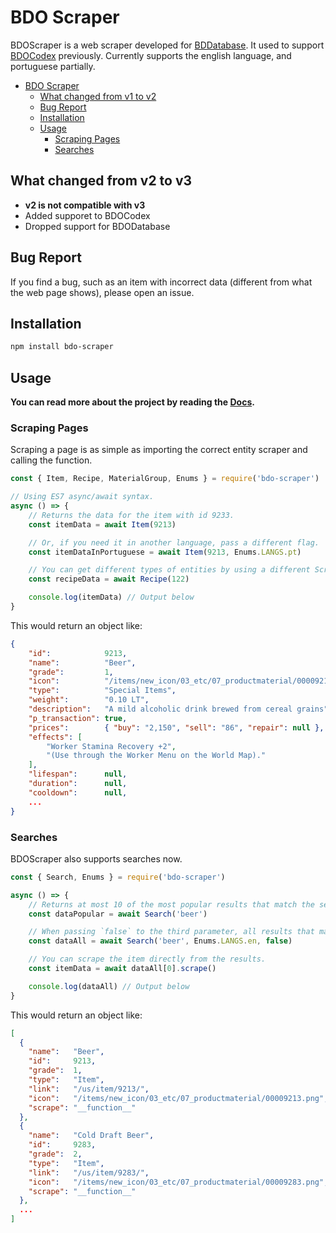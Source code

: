 # BDO Scraper
BDOScraper is a web scraper developed for [BDDatabase](https://bddatabase.net/). It used to support [BDOCodex](http://bdocodex.com/) previously. Currently supports the english language, and portuguese partially.

- [BDO Scraper](#bdo-scraper)
  - [What changed from v1 to v2](#what-changed-from-v1-to-v2)
  - [Bug Report](#bug-report)
  - [Installation](#installation)
  - [Usage](#usage)
    - [Scraping Pages](#scraping-pages)
    - [Searches](#searches)

## What changed from v2 to v3
- **v2 is not compatible with v3**
- Added supporet to BDOCodex
- Dropped support for BDODatabase

## Bug Report
If you find a bug, such as an item with incorrect data (different from what the web page shows), please open an issue.

## Installation
```bash
npm install bdo-scraper
```

## Usage
**You can read more about the project by reading the [Docs](https://github.com/marceloclp/bdo-scraper/wiki).**

### Scraping Pages
Scraping a page is as simple as importing the correct entity scraper and calling the function.

```javascript
const { Item, Recipe, MaterialGroup, Enums } = require('bdo-scraper')

// Using ES7 async/await syntax.
async () => {
    // Returns the data for the item with id 9233.
    const itemData = await Item(9213)

    // Or, if you need it in another language, pass a different flag.
    const itemDataInPortuguese = await Item(9213, Enums.LANGS.pt)

    // You can get different types of entities by using a different Scraper.
    const recipeData = await Recipe(122)

    console.log(itemData) // Output below
}
```

This would return an object like:

```json
{
    "id":            9213,
    "name":          "Beer",
    "grade":         1,
    "icon":          "/items/new_icon/03_etc/07_productmaterial/00009213.png",
    "type":          "Special Items",
    "weight":        "0.10 LT",
    "description":   "A mild alcoholic drink brewed from cereal grains",
    "p_transaction": true,
    "prices":        { "buy": "2,150", "sell": "86", "repair": null },
    "effects": [
        "Worker Stamina Recovery +2",
        "(Use through the Worker Menu on the World Map)."
    ],
    "lifespan":      null,
    "duration":      null,
    "cooldown":      null,
    ...
}
```

### Searches

BDOScraper also supports searches now.

```javascript
const { Search, Enums } = require('bdo-scraper')

async () => {
    // Returns at most 10 of the most popular results that match the search term.
    const dataPopular = await Search('beer')

    // When passing `false` to the third parameter, all results that match the search term will be returned.
    const dataAll = await Search('beer', Enums.LANGS.en, false)

    // You can scrape the item directly from the results.
    const itemData = await dataAll[0].scrape()

    console.log(dataAll) // Output below
}
```

This would return an object like:

```json
[
  {
    "name":   "Beer",
    "id":     9213,
    "grade":  1,
    "type":   "Item",
    "link":   "/us/item/9213/",
    "icon":   "/items/new_icon/03_etc/07_productmaterial/00009213.png",
    "scrape": "__function__"
  },
  {
    "name":   "Cold Draft Beer",
    "id":     9283,
    "grade":  2,
    "type":   "Item",
    "link":   "/us/item/9283/",
    "icon":   "/items/new_icon/03_etc/07_productmaterial/00009283.png",
    "scrape": "__function__"
  },
  ...
]
```
